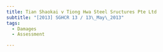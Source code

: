 ```yaml
---
title: Tian Shaokai v Tiong Hwa Steel Sructures Pte Ltd
subtitle: "[2013] SGHCR 13 / 13\_May\_2013"
tags:
  - Damages
  - Assessment

---
```


